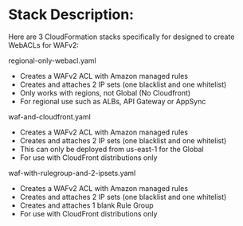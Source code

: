 # Stack Description:
Here are 3 CloudFormation stacks specifically for designed to create WebACLs for WAFv2:

regional-only-webacl.yaml 

* Creates a WAFv2 ACL with Amazon managed rules 
* Creates and attaches 2 IP sets (one blacklist and one whitelist)
* Only works with regions, not Global (No Cloudfront)
* For regional use such as ALBs, API Gateway or AppSync

waf-and-cloudfront.yaml

* Creates a WAFv2 ACL with Amazon managed rules 
* Creates and attaches 2 IP sets (one blacklist and one whitelist)
* This can only be deployed from us-east-1 for the Global
* For use with CloudFront distributions only

waf-with-rulegroup-and-2-ipsets.yaml

* Creates a WAFv2 ACL with Amazon managed rules 
* Creates and attaches 2 IP sets (one blacklist and one whitelist)
* Creates and attaches 1 blank Rule Group
* For use with CloudFront distributions only
